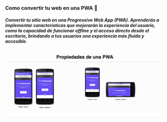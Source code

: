 ### Como convertir tu web en una PWA 💪

##### Convertir tu sitio web en una Progressive Web App (PWA). Aprenderás a implementar características que mejorarán la experiencia del usuario, como la capacidad de funcionar offline y el acceso directo desde el escritorio, brindando a tus usuarios una experiencia más fluida y accesible.


![](https://raw.githubusercontent.com/urian121/imagenes-proyectos-github/master/convertir-web-en-pwa.png)

